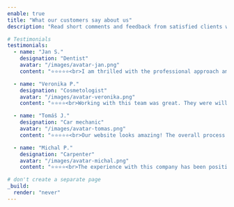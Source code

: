 ```yaml
---
enable: true
title: "What our customers say about us"
description: "Read short comments and feedback from satisfied clients who share their positive experiences with our company. Your trust and satisfaction are key to us, and we are proud of what our customer community has to say about us!"

# Testimonials
testimonials:
  - name: "Jan S."
    designation: "Dentist"
    avatar: "/images/avatar-jan.png"
    content: "⭐⭐⭐⭐⭐<br>I am thrilled with the professional approach and creativity our website has received. Thanks to the team, at our company, we have a modern and functional website that meets our exact needs. I really recommend it!"

  - name: "Veronika P."
    designation: "Cosmetologist"
    avatar: "/images/avatar-veronika.png"
    content: "⭐⭐⭐⭐<br>Working with this team was great. They were willing to listen to my ideas and wishes, and in the end they created a website that accurately reflects my personal style. Although we ran into a few minor challenges, overall I am very happy with the result."

  - name: "Tomáš J."
    designation: "Car mechanic"
    avatar: "/images/avatar-tomas.png"
    content: "⭐⭐⭐⭐⭐<br>Our website looks amazing! The overall process from design to implementation was smooth and seamless. I appreciated that the team was flexible and focused on our individual needs. Thank you so much!"

  - name: "Michal P."
    designation: "Carpenter"
    avatar: "/images/avatar-michal.png"
    content: "⭐⭐⭐⭐<br>The experience with this company has been positive. The web designers were able to understand our business and the design of the site reflects our values. Maybe a few minor tweaks, but overall we are happy with the result."

# don't create a separate page
_build:
  render: "never"
---
```


